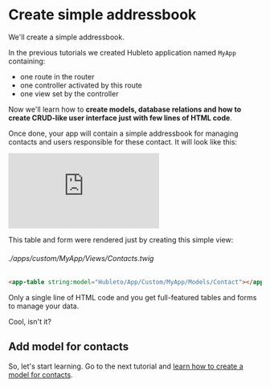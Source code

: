 # Create simple addressbook

We'll create a simple addressbook.

In the previous tutorials we created Hubleto application named `MyApp` containing:

  * one route in the router
  * one controller activated by this route
  * one view set by the controller

Now we'll learn how to **create models, database relations and how to create CRUD-like user interface just with few lines of HTML code**.

Once done, your app will contain a simple addressbook for managing contacts and users responsible for these contact. It will look like this:

<div class="youtube-video">
  <iframe src="https://www.youtube.com/embed/OGFznX3PSSA" title="YouTube video player" frameborder="0" allow="accelerometer; autoplay; clipboard-write; encrypted-media; gyroscope; picture-in-picture; web-share" referrerpolicy="strict-origin-when-cross-origin" allowfullscreen></iframe>
</div>

This table and form were rendered just by creating this simple view:

###### ./apps/custom/MyApp/Views/Contacts.twig
```html
<app-table string:model="Hubleto/App/Custom/MyApp/Models/Contact"></app-table>
```

Only a single line of HTML code and you get full-featured tables and forms to manage your data.

Cool, isn't it?

## Add model for contacts

So, let's start learning. Go to the next tutorial and [learn how to create a model for contacts](add-model-for-contacts).